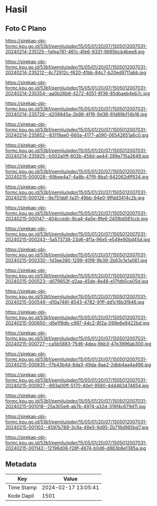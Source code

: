 # Hasil

## Foto C Plano

https://sirekap-obj-formc.kpu.go.id/53b1/pemilu/pdpr/15/05/01/20/07/1505012007031-20240214-235125--fafea781-461c-4fe6-9331-9665bcb4bee8.jpg

https://sirekap-obj-formc.kpu.go.id/53b1/pemilu/pdpr/15/05/01/20/07/1505012007031-20240214-235212--4c72912c-f620-41bb-84c7-b20ed9711abb.jpg

https://sirekap-obj-formc.kpu.go.id/53b1/pemilu/pdpr/15/05/01/20/07/1505012007031-20240214-235354--aa0b26b8-4272-4051-8f36-85dbaeb4eb7c.jpg

https://sirekap-obj-formc.kpu.go.id/53b1/pemilu/pdpr/15/05/01/20/07/1505012007031-20240214-235726--d208845a-2b98-4f16-9d38-61d69b114b16.jpg

https://sirekap-obj-formc.kpu.go.id/53b1/pemilu/pdpr/15/05/01/20/07/1505012007031-20240214-235852--83119ae0-660a-4177-a090-06542651a6c0.jpg

https://sirekap-obj-formc.kpu.go.id/53b1/pemilu/pdpr/15/05/01/20/07/1505012007031-20240214-235925--b502a0ff-602b-458d-ae44-289e715a2649.jpg

https://sirekap-obj-formc.kpu.go.id/53b1/pemilu/pdpr/15/05/01/20/07/1505012007031-20240215-000028--69bee4a7-4a8b-47f9-8ba1-642062dff934.jpg

https://sirekap-obj-formc.kpu.go.id/53b1/pemilu/pdpr/15/05/01/20/07/1505012007031-20240215-000126--9e751ddf-fa31-49bb-94e0-9ffdd3414c2b.jpg

https://sirekap-obj-formc.kpu.go.id/53b1/pemilu/pdpr/15/05/01/20/07/1505012007031-20240215-000147--404ccedc-6ca4-4a5e-9fe6-245fbd081ccb.jpg

https://sirekap-obj-formc.kpu.go.id/53b1/pemilu/pdpr/15/05/01/20/07/1505012007031-20240215-000243--5a573738-23d6-4f1a-96e5-e549e90bd45d.jpg

https://sirekap-obj-formc.kpu.go.id/53b1/pemilu/pdpr/15/05/01/20/07/1505012007031-20240215-000330--1d3ee390-1299-40f8-9b39-2b63c1e1a061.jpg

https://sirekap-obj-formc.kpu.go.id/53b1/pemilu/pdpr/15/05/01/20/07/1505012007031-20240215-000523--d079853f-d2aa-45de-8e48-e17fdb5ce05d.jpg

https://sirekap-obj-formc.kpu.go.id/53b1/pemilu/pdpr/15/05/01/20/07/1505012007031-20240215-000546--d10a746f-8543-4782-91ff-dd1c16b3f846.jpg

https://sirekap-obj-formc.kpu.go.id/53b1/pemilu/pdpr/15/05/01/20/07/1505012007031-20240215-000650--d5e1f8db-c997-44c2-8f2a-099e6e9422bd.jpg

https://sirekap-obj-formc.kpu.go.id/53b1/pemilu/pdpr/15/05/01/20/07/1505012007031-20240215-000727--ca5b5883-75d6-4dea-9bb3-47e3996ab300.jpg

https://sirekap-obj-formc.kpu.go.id/53b1/pemilu/pdpr/15/05/01/20/07/1505012007031-20240215-000835--f7b43b4d-8da3-49da-8ae2-2dbb4aa4a496.jpg

https://sirekap-obj-formc.kpu.go.id/53b1/pemilu/pdpr/15/05/01/20/07/1505012007031-20240215-000927--893a00ff-5170-40e1-9560-4d4463474654.jpg

https://sirekap-obj-formc.kpu.go.id/53b1/pemilu/pdpr/15/05/01/20/07/1505012007031-20240215-001018--25a305e8-ab7b-4974-a32d-316f4c679d11.jpg

https://sirekap-obj-formc.kpu.go.id/53b1/pemilu/pdpr/15/05/01/20/07/1505012007031-20240215-001102--4597b789-3c9a-48e5-9d95-2b716d985bd7.jpg

https://sirekap-obj-formc.kpu.go.id/53b1/pemilu/pdpr/15/05/01/20/07/1505012007031-20240215-001142--12196d08-f28f-4874-b0d6-d883b8e1385a.jpg


## Metadata

| Key        | Value               |
| ---------- | ------------------- |
| Time Stamp | 2024-02-17 13:05:41 |
| Kode Dapil | 1501                |



